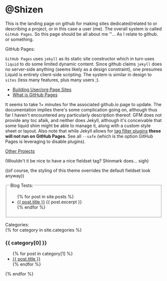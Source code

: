 # @Shizen

This is the landing page on github for making sites dedicated/related to or describing a project, or in this case a user (me).  The overall system is called `GitHub Pages`.  So this page should be all about me :tm:... As I relate to github.  or something.

GitHub Pages:

`GitHub Pages` uses `jekyll` as its static site constructor which in turn uses `liquid` to do some limited dynamic content.  Since github claims `jekyll` does no server-side anything (seems likely as a design constraint), one presumes Liquid is entirely client-side scripting.  The system is similar in design to `sites` (less many features, plus many users ;).

- [Building User/org Page Sites](https://help.github.com/articles/user-organization-and-project-pages/)
- [What is GitHub Pages](https://help.github.com/articles/what-is-github-pages/)

It seems to take 1+ minutes for the associated github.io page to update.  The documentation implies there's some complication going on, although thus far I haven't encountered any particularly description thereof.  GFM does not provide any toc afaik, and neither does Jekyll, although it's conceivable that some liquid shim might be able to manage it, along with a custom style sheet or layout.  Also note that while Jekyll allows for [tag filter plugins](https://jekyllrb.com/docs/plugins/) **these will not run on GitHub Pages**.  See all `--safe` (which is the option GitHub Pages is leveraging to disable plugins).

[Other Projects](Another.md)

(Wouldn't it be nice to have a nice fieldset tag?  Shinmark does... sigh)

((of course, the styling of this theme overrides the default fieldset look anyway))

<fieldset>
  <legend>Blog Tests:</legend>  
  <ul>
    {% for post in site.posts %}
      <li>
        <a href="{{ post.url }}">{{ post.title }}</a>
        {{ post.excerpt }}
      </li>
    {% endfor %}
  </ul>
</fieldset>

Categories:  
{% for category in site.categories %}
  <h3>{{ category[0] }}</h3>
  <ul>
    {% for post in category[1] %}
      <li><a href="{{ post.url }}">{{ post.title }}</a></li>
    {% endfor %}
  </ul>
{% endfor %}

